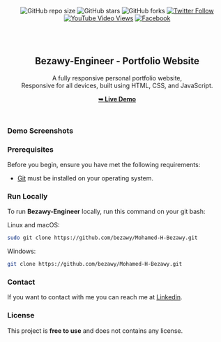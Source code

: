 <div align="center">
  
  ![GitHub repo size](https://img.shields.io/github/repo-size/bezawy/Mohamed-H-Bezawy)
  ![GitHub stars](https://img.shields.io/github/stars/bezawy/Mohamed-H-Bezawy?style=social)
  ![GitHub forks](https://img.shields.io/github/forks/bezawy/Mohamed-H-Bezawy?style=social)
  [![Twitter Follow](https://img.shields.io/twitter/follow/albezawy?style=social)](https://x.com/albezawy)
  [![YouTube Video Views](https://img.shields.io/youtube/views/wjqiFCTssTI?style=social)](https://www.youtube.com/@mrbezawy9704)
  [![Facebook](https://img.shields.io/badge/Facebook-Connect-blue?style=social)](https://fb.com/albezawy)

  <br />
  <br />

  <h2 align="center">Bezawy-Engineer - Portfolio Website</h2>

  A fully responsive personal portfolio website, <br />Responsive for all devices, built using HTML, CSS, and JavaScript.

  <a href="https://bezawy.github.io/Mohamed-H-Bezawy/"><strong>➥ Live Demo</strong></a>

</div>

<br />

### Demo Screenshots



### Prerequisites

Before you begin, ensure you have met the following requirements:

* [Git](https://git-scm.com/downloads "Download Git") must be installed on your operating system.

### Run Locally

To run **Bezawy-Engineer** locally, run this command on your git bash:

Linux and macOS:

```bash
sudo git clone https://github.com/bezawy/Mohamed-H-Bezawy.git
```
Windows:

```bash
git clone https://github.com/bezawy/Mohamed-H-Bezawy.git
```
### Contact

If you want to contact with me you can reach me at [Linkedin](https://www.linkedin.com/in/mohamed-h-bezawy).

### License

This project is **free to use** and does not contains any license.

